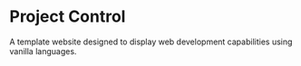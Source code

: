 # Project Control
A template website designed to display web development capabilities using vanilla languages. 
